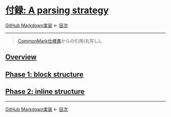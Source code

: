 # [付録: A parsing strategy](https://higuma.github.io/github-markdown-guide/gfm/#appendix-a-parsing-strategy)

[GitHub Markdown実装](github-markdown.md)
← [目次](index.md)

------------------------------------------------------------------------

> [CommonMark仕様書](https://spec.commonmark.org/0.29/)からの引用(丸写し)。

## [Overview](https://higuma.github.io/github-markdown-guide/gfm/#overview)

## [Phase 1: block structure](https://higuma.github.io/github-markdown-guide/gfm/#phase-1-block-structure)

## [Phase 2: inline structure](https://higuma.github.io/github-markdown-guide/gfm/#phase-2-inline-structure)

------------------------------------------------------------------------

[GitHub Markdown実装](github-markdown.md)
← [目次](index.md)

